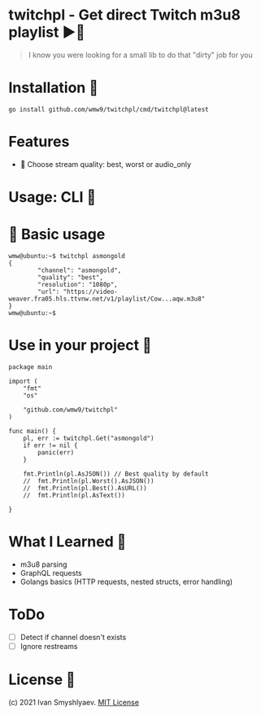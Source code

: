 # twitchpl - Get direct Twitch m3u8 playlist ▶️🎵
 > I know you were looking for a small lib to do that "dirty" job for you

# Installation 🔨
```console
go install github.com/wmw9/twitchpl/cmd/twitchpl@latest
```

# Features
- 🚀  Choose stream quality: best, worst or audio_only

# Usage: CLI 🔬
# 🔬 Basic usage 
```console
wmw@ubuntu:~$ twitchpl asmongold
{
        "channel": "asmongold",
        "quality": "best",
        "resolution": "1080p",
        "url": "https://video-weaver.fra05.hls.ttvnw.net/v1/playlist/Cow...aqw.m3u8"
}
wmw@ubuntu:~$
```

# Use in your project 🔬
```golang
package main

import (
	"fmt"
	"os"

	"github.com/wmw9/twitchpl"
)

func main() {
	pl, err := twitchpl.Get("asmongold")
	if err != nil {
		panic(err)
	}

	fmt.Println(pl.AsJSON()) // Best quality by default
	//	fmt.Println(pl.Worst().AsJSON())
	//	fmt.Println(pl.Best().AsURL())
	//	fmt.Println(pl.AsText())

}

```

# What I Learned 🧠
- m3u8 parsing
- GraphQL requests
- Golangs basics (HTTP requests, nested structs, error handling)

# ToDo
- [ ] Detect if channel doesn't exists
- [ ] Ignore restreams

# License 📑
(c) 2021 Ivan Smyshlyaev. [MIT License](https://tldrlegal.com/license/mit-license)
